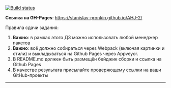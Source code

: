 
[![Build status](https://ci.appveyor.com/api/projects/status/3v6nwwq7554c6kwx?svg=true)](https://ci.appveyor.com/project/Stanislav-Pronkin/ahj-2)

**Ссылка на GH-Pages**: https://stanislav-pronkin.github.io/AHJ-2/



Правила сдачи задания:

1. **Важно**: в рамках этого ДЗ можно использовать любой менеджер пакетов
1. **Важно**: всё должно собираться через Webpack (включая картинки и стили) и выкладываться на Github Pages через Appveyor.
1. В README.md должен быть размещён бейджик сборки и ссылка на Github Pages
1. В качестве результата присылайте проверяющему ссылки на ваши GitHub-проекты

---
